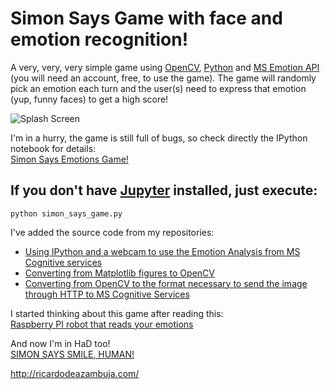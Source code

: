 # Simon Says Game with face and emotion recognition!
A very, very, very simple game using [OpenCV](http://opencv-python-tutroals.readthedocs.io/en/latest/index.html), [Python](https://www.python.org/) and [MS Emotion API](https://www.microsoft.com/cognitive-services/) (you will need an account, free, to use the game). The game will randomly pick an emotion each turn and the user(s) need to express that emotion (yup, funny faces) to get a high score!

![Splash Screen](https://raw.githubusercontent.com/ricardodeazambuja/Simon-Says-Game---Emotions-API/master/SimonSaysGame.png)

I'm in a hurry, the game is still full of bugs, so check directly the IPython notebook for details:  
[Simon Says Emotions Game!](https://github.com/ricardodeazambuja/Simon-Says-Game---Emotions-API/blob/master/Simon%20Says%20Emotions%20Game.ipynb)  
  
## If you don't have [Jupyter](http://jupyter.org/) installed, just execute: 
```
python simon_says_game.py  
```
I've added the source code from my repositories:  
  - [Using IPython and a webcam to use the Emotion Analysis from MS Cognitive services](https://github.com/ricardodeazambuja/MSCogServ-Emotion-Webcam)
  - [Converting from Matplotlib figures to OpenCV](https://github.com/ricardodeazambuja/matplotlib2opencv)
  - [Converting from OpenCV to the format necessary to send the image through HTTP to MS Cognitive Services](https://github.com/ricardodeazambuja/Webcam2HTTP)

I started thinking about this game after reading this:  
[Raspberry PI robot that reads your emotions](http://hackaday.com/2016/11/17/raspberry-pi-robot-that-reads-your-emotions/)  
  
And now I'm in HaD too!  
[SIMON SAYS SMILE, HUMAN!](http://hackaday.com/2016/12/24/simon-says-smile-human/)

http://ricardodeazambuja.com/
